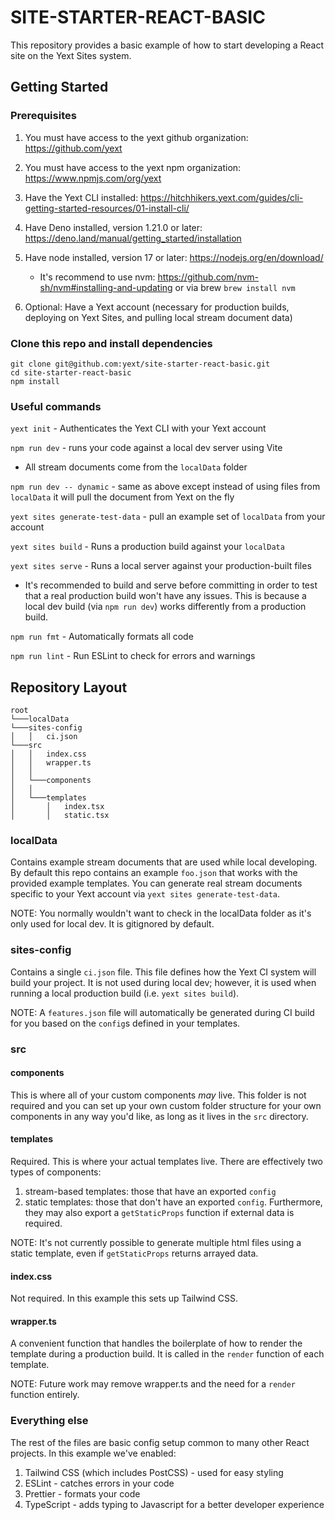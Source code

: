 # SITE-STARTER-REACT-BASIC
This repository provides a basic example of how to start developing a React site on the Yext Sites system.

## Getting Started
### Prerequisites
1. You must have access to the yext github organization: https://github.com/yext
1. You must have access to the yext npm organization: https://www.npmjs.com/org/yext
1. Have the Yext CLI installed: https://hitchhikers.yext.com/guides/cli-getting-started-resources/01-install-cli/
1. Have Deno installed, version 1.21.0 or later: https://deno.land/manual/getting_started/installation
1. Have node installed, version 17 or later: https://nodejs.org/en/download/

    * It's recommend to use nvm: https://github.com/nvm-sh/nvm#installing-and-updating or via brew `brew install nvm`
1. Optional: Have a Yext account (necessary for production builds, deploying on Yext Sites, and pulling local stream document data)

### Clone this repo and install dependencies
```shell
git clone git@github.com:yext/site-starter-react-basic.git
cd site-starter-react-basic
npm install
```

### Useful commands
`yext init` - Authenticates the Yext CLI with your Yext account

`npm run dev` - runs your code against a local dev server using Vite
* All stream documents come from the `localData` folder

`npm run dev -- dynamic` - same as above except instead of using files from `localData` it will pull the document from Yext on the fly

`yext sites generate-test-data` - pull an example set of `localData` from your account

`yext sites build` - Runs a production build against your `localData`

`yext sites serve` - Runs a local server against your production-built files

* It's recommended to build and serve before committing in order to test that a real production build won't have any issues. This is because a local dev build (via `npm run dev`) works differently from a production build.

`npm run fmt` - Automatically formats all code

`npm run lint` - Run ESLint to check for errors and warnings

## Repository Layout
```
root
└───localData
└───sites-config
│   │   ci.json
└───src
│   │   index.css
│   │   wrapper.ts
│   │
│   └───components
│   │
│   └───templates
│       │   index.tsx
│       │   static.tsx
```
### localData
Contains example stream documents that are used while local developing. By default this repo contains an example `foo.json` that works with the provided example templates. You can generate real stream documents specific to your Yext account via `yext sites generate-test-data`.

NOTE: You normally wouldn't want to check in the localData folder as it's only used for local dev. It is gitignored by default.

### sites-config
Contains a single `ci.json` file. This file defines how the Yext CI system will build your project. It is not used during local dev; however, it is used when running a local production build (i.e. `yext sites build`).

NOTE: A `features.json` file will automatically be generated during CI build for you based on the `config`s defined in your templates.

### src
#### components
This is where all of your custom components _may_ live. This folder is not required and you can set up your own custom folder structure for your own components in any way you'd like, as long as it lives in the `src` directory.

#### templates
Required. This is where your actual templates live. There are effectively two types of components:

1. stream-based templates: those that have an exported `config`
1. static templates: those that don't have an exported `config`. Furthermore, they may also export a `getStaticProps` function if external data is required.

NOTE: It's not currently possible to generate multiple html files using a static template, even if `getStaticProps` returns arrayed data.

#### index.css
Not required. In this example this sets up Tailwind CSS.

#### wrapper.ts
A convenient function that handles the boilerplate of how to render the template during a production build. It is called in the `render` function of each template.

NOTE: Future work may remove wrapper.ts and the need for a `render` function entirely.

### Everything else
The rest of the files are basic config setup common to many other React projects. In this example we've enabled:

1. Tailwind CSS (which includes PostCSS) - used for easy styling
1. ESLint - catches errors in your code
1. Prettier - formats your code
1. TypeScript - adds typing to Javascript for a better developer experience
